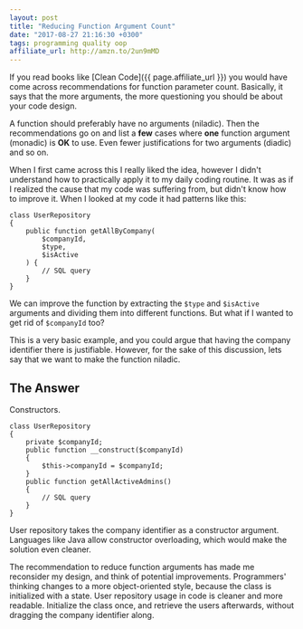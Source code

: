 ```yaml
---
layout: post
title: "Reducing Function Argument Count"
date: "2017-08-27 21:16:30 +0300"
tags: programming quality oop
affiliate_url: http://amzn.to/2un9mMD
---
```


If you read books like [Clean Code]({{ page.affiliate_url }}) you would have come across recommendations for function parameter count. Basically, it says that the more arguments, the more questioning you should be about your code design.

A function should preferably have no arguments (niladic). Then the recommendations go on and list a **few** cases where **one** function argument (monadic) is **OK** to use. Even fewer justifications for two arguments (diadic) and so on.

When I first came across this I really liked the idea, however I didn't understand how to practically apply it to my daily coding routine. It was as if I realized the cause that my code was suffering from, but didn't know how to improve it. When I looked at my code it had patterns like this:

```
class UserRepository
{
    public function getAllByCompany(
        $companyId,
        $type,
        $isActive
    ) {
        // SQL query
    }
}
```

We can improve the function by extracting the `$type` and `$isActive` arguments and dividing them into different functions. But what if I wanted to get rid of `$companyId` too?

This is a very basic example, and you could argue that having the company identifier there is justifiable. However, for the sake of this discussion, lets say that we want to make the function niladic.

## The Answer

Constructors.

```
class UserRepository
{
    private $companyId;
    public function __construct($companyId)
    {
        $this->companyId = $companyId;
    }
    public function getAllActiveAdmins()
    {
        // SQL query
    }
}
```

User repository takes the company identifier as a constructor argument. Languages like Java allow constructor overloading, which would make the solution even cleaner.

The recommendation to reduce function arguments has made me reconsider my design, and think of potential improvements. Programmers' thinking changes to a more object-oriented style, because the class is initialized with a state. User repository usage in code is cleaner and more readable. Initialize the class once, and retrieve the users afterwards, without dragging the company identifier along.
